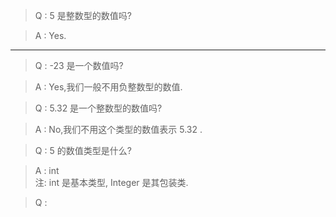 > Q : 5 是整数型的数值吗?

> A : Yes.

---

> Q : -23 是一个数值吗?

> A : Yes,我们一般不用负整数型的数值.

> Q : 5.32 是一个整数型的数值吗?

> A : No,我们不用这个类型的数值表示 5.32 .

> Q : 5 的数值类型是什么?

> A : int<br>
注: int 是基本类型, Integer 是其包装类.

> Q :